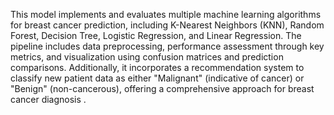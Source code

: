 This model implements and evaluates multiple machine learning algorithms for breast cancer prediction, including K-Nearest Neighbors (KNN), Random Forest, Decision Tree, Logistic Regression, and Linear Regression. The pipeline includes data preprocessing, performance assessment through key metrics, and visualization using confusion matrices and prediction comparisons. Additionally, it incorporates a recommendation system to classify new patient data as either "Malignant" (indicative of cancer) or "Benign" (non-cancerous), offering a comprehensive approach for breast cancer diagnosis .
